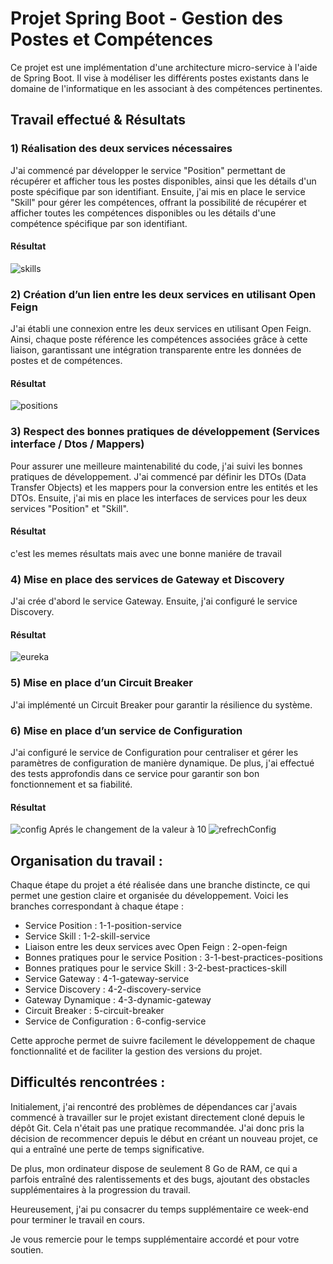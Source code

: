 # Projet Spring Boot - Gestion des Postes et Compétences
Ce projet est une implémentation d'une architecture micro-service à l'aide de Spring Boot. Il vise à modéliser les différents postes existants dans le domaine de l'informatique en les associant à des compétences pertinentes.

## Travail effectué & Résultats 
### 1) Réalisation des deux services nécessaires 
J'ai commencé par développer le service "Position" permettant de récupérer et afficher tous les postes disponibles, ainsi que les détails d'un poste spécifique par son identifiant. Ensuite, j'ai mis en place le service "Skill" pour gérer les compétences, offrant la possibilité de récupérer et afficher toutes les compétences disponibles ou les détails d'une compétence spécifique par son identifiant.
#### Résultat 
![skills](https://github.com/MBDS-23-24/projet-evaluation-spring-BOUCHEFF-BADIS/assets/97994650/9450571e-0f98-4c3d-b576-c5a1f80ad0e7)

### 2) Création d’un lien entre les deux services en utilisant Open Feign
J'ai établi une connexion entre les deux services en utilisant Open Feign. Ainsi, chaque poste référence les compétences associées grâce à cette liaison, garantissant une intégration transparente entre les données de postes et de compétences.
#### Résultat 
![positions](https://github.com/MBDS-23-24/projet-evaluation-spring-BOUCHEFF-BADIS/assets/97994650/1c5ccafc-93a8-4192-be3b-83336ce182ac)

### 3) Respect des bonnes pratiques de développement (Services interface / Dtos / Mappers)
Pour assurer une meilleure maintenabilité du code, j'ai suivi les bonnes pratiques de développement. J'ai commencé par définir les DTOs (Data Transfer Objects) et les mappers pour la conversion entre les entités et les DTOs. Ensuite, j'ai mis en place les interfaces de services pour les deux services "Position" et "Skill".
#### Résultat 
c'est les memes résultats mais avec une bonne maniére de travail
### 4) Mise en place des services de Gateway et Discovery 
J'ai crée d'abord le service Gateway. Ensuite, j'ai configuré le service Discovery.
#### Résultat 
![eureka](https://github.com/MBDS-23-24/projet-evaluation-spring-BOUCHEFF-BADIS/assets/97994650/1d681bfa-cead-4658-8388-b66cf20b25ae)

### 5) Mise en place d’un Circuit Breaker 
J'ai implémenté un Circuit Breaker pour garantir la résilience du système.

### 6) Mise en place d’un service de Configuration 
J'ai configuré le service de Configuration pour centraliser et gérer les paramètres de configuration de manière dynamique. De plus, j'ai effectué des tests approfondis dans ce service pour garantir son bon fonctionnement et sa fiabilité.
#### Résultat 
![config](https://github.com/MBDS-23-24/projet-evaluation-spring-BOUCHEFF-BADIS/assets/97994650/0196ebda-415a-4055-950b-ffab9ed22ad4)
Aprés le changement de la valeur à 10
![refrechConfig](https://github.com/MBDS-23-24/projet-evaluation-spring-BOUCHEFF-BADIS/assets/97994650/492d964d-766e-4629-8434-e3e5c3db435d)


## Organisation du travail :

Chaque étape du projet a été réalisée dans une branche distincte, ce qui permet une gestion claire et organisée du développement. Voici les branches correspondant à chaque étape :

- Service Position : 1-1-position-service
- Service Skill : 1-2-skill-service
- Liaison entre les deux services avec Open Feign : 2-open-feign
- Bonnes pratiques pour le service Position : 3-1-best-practices-positions
- Bonnes pratiques pour le service Skill : 3-2-best-practices-skill
- Service Gateway : 4-1-gateway-service
- Service Discovery : 4-2-discovery-service
- Gateway Dynamique : 4-3-dynamic-gateway
- Circuit Breaker : 5-circuit-breaker
- Service de Configuration : 6-config-service
  
Cette approche permet de suivre facilement le développement de chaque fonctionnalité et de faciliter la gestion des versions du projet.

## Difficultés rencontrées :

Initialement, j'ai rencontré des problèmes de dépendances car j'avais commencé à travailler sur le projet existant directement cloné depuis le dépôt Git. Cela n'était pas une pratique recommandée. J'ai donc pris la décision de recommencer depuis le début en créant un nouveau projet, ce qui a entraîné une perte de temps significative.

De plus, mon ordinateur dispose de seulement 8 Go de RAM, ce qui a parfois entraîné des ralentissements et des bugs, ajoutant des obstacles supplémentaires à la progression du travail.

Heureusement, j'ai pu consacrer du temps supplémentaire ce week-end pour terminer le travail en cours. 

Je vous remercie pour le temps supplémentaire accordé et pour votre soutien.


